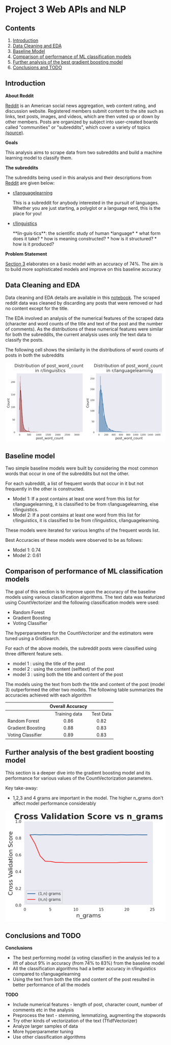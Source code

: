 # Project 3 Web APIs and NLP 

## Contents

1. [Introduction](#Introduction)
2. [Data Cleaning and EDA](#Data-Cleaning-and-EDA)
3. [Baseline Model](#Baseline-model)
4. [Comparison of performance of ML classification models](#Comparison-of-performance-of-ML-classification-models)
5. [Further analysis of the best gradient boosting model ](#Further-analysis-of-the-best-gradient-boosting-model)
6. [Conclusions and TODO](#Conclusions-and-TODO)

## Introduction

**About Reddit**

[Reddit](https://www.reddit.com/) is an American social news aggregation, web content rating, and discussion website. Registered members submit content to the site such as links, text posts, images, and videos, which are then voted up or down by other members. Posts are organized by subject into user-created boards called "communities" or "subreddits", which cover a variety of topics [(source)](https://en.wikipedia.org/wiki/Reddit). 

**Goals**

This analysis aims to scrape data from two subreddits and build a machine learning model to classify them. 

**The subreddits**

The subreddits being used in this analysis and their descriptions from [Reddit](https://www.reddit.com/) are given below:

- [r/languagelearning](https://www.reddit.com/r/languagelearning/)

    This is a subreddit for anybody interested in the pursuit of languages. Whether you are just starting, a polyglot or a language nerd, this is the place for you!
        
        
- [r/linguistics](https://www.reddit.com/r/linguistics/)

    \*\*lin⋅guis⋅tics\*\*: the scientific study of human \*language\* \* what form does it take? \* how is meaning constructed? \* how is it structured? \* how is it produced?

**Problem Statement**

[Section 3](#Baseline-model) elaborates on a basic model with an accuracy of 74%. The aim is to build more sophisticated models and improve on this baseline accuracy

## Data Cleaning and EDA

Data cleaning and EDA details are available in this [notebook](https://git.generalassemb.ly/sumakarnam/dsir-82/blob/master/projects/project3/Code/EDA.ipynb). The scraped reddit data was cleaned by discarding any posts that were removed or had no content except for the title. 

The EDA involved an analysis of the numerical features of the scraped data (character and word counts of the title and text of the post and the number of comments). As the distributions of these numerical features were similar for both the subreddits, the current analysis uses only the text data to classify the posts. 

The following cell shows the similarity in the distributions of word counts of posts in both the subreddits

![distribution%20_post_%20word_count.png](./Data/Figures/distribution%20_post_%20word_count.png)

## Baseline model

Two simple baseline models were built by considering the most common words that occur in one of the subreddits but not the other.

For each subreddit, a list of frequent words that occur in it but not frequently in the other is constructed.

- Model 1: If a post contains at least one word from this list for r/languagelearning, it is classified to be from r/languagelearning, else r/linguistics.
- Model 2: If a post contains at least one word from this list for r/linguistics, it is classified to be from r/linguistics, r/languagelearning.

These models were iterated for various lengths of the frequent words list.

Best Accuracies of these models were observed to be as follows:
- Model 1: 0.74
- Model 2: 0.61

## Comparison of performance of ML classification models

The goal of this section is to improve upon the accuracy of the baseline models using various classification algorithms. The text data was featurized using CountVectorizer and the following classification models were used:

- Random Forest 
- Gradient Boosting
- Voting Classifier

The hyperparameters for the CountVectorizer and the estimators were tuned using a GridSearch. 

For each of the above models, the subreddit posts were classified using three different feature sets.
- model 1 : using the title of the post
- model 2 : using the content (selftext) of the post
- model 3 : using both the title and content of the post

The models using the text from both the title and content of the post (model 3) outperformed the other two models.
The following table summarizes the accuracies achieved with each algorithm

|                   | Overall Accuracy |           |
|-------------------|:----------------:|:---------:|
|                   |   Training data  | Test Data |
|   Random Forest   |       0.86       |    0.82   |
| Gradient Boosting |       0.88       |    0.83   |
| Voting Classifier |       0.89       |    0.83   |

## Further analysis of the best gradient boosting model 

This section is a deeper dive into the gradient boosting model and its performance for various values of the CountVectorization parameters. 

Key take-away:

- 1,2,3 and 4 grams are important in the model. The higher n_grams don't affect model performance considerably

![cross%20val%20vs%20n%20grams.png](./Data/Figures/cross%20val%20vs%20n%20grams.png)

## Conclusions and TODO

**Conclusions**

- The best performing model (a voting classifier) in the analysis led to a lift of about 9% in accuracy (from 74% to 83%) from the baseline model
- All the classification algorithms had a better accuracy in r/linguistics compared to r/languagelearning
- Using the text from both the title and content of the post resulted in better performance of all the models

**TODO**

- Include numerical features - length of post, character count, number of comments etc in the analysis
- Preprocess the text - stemming, lemmatizing, augmenting the stopwords
- Try other kinds of vectorization of the text (TfidfVectorizer)
- Analyze larger samples of data
- More hyperparameter tuning
- Use other classification algorithms 

